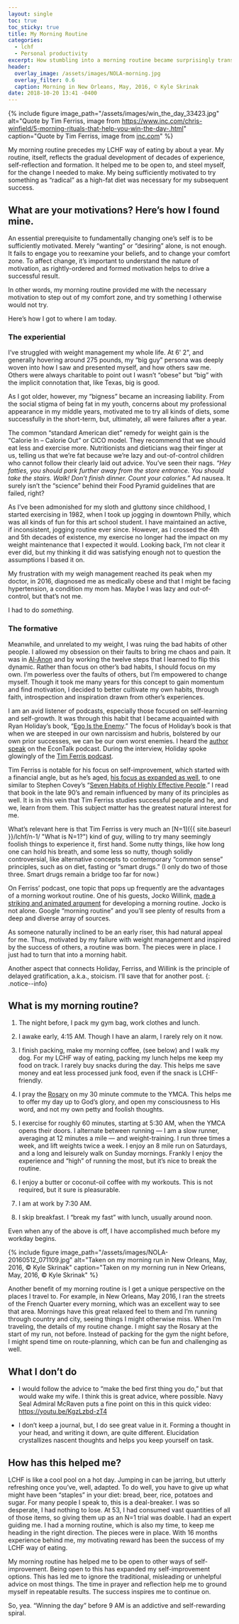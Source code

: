 ```yaml
---
layout: single
toc: true
toc_sticky: true
title: My Morning Routine
categories:
  - lchf
  - Personal productivity
excerpt: How stumbling into a morning routine became surprisingly transformative and motivational
header:
  overlay_image: /assets/images/NOLA-morning.jpg
  overlay_filter: 0.6
  caption: Morning in New Orleans, May, 2016, © Kyle Skrinak
date: 2018-10-20 13:41 -0400
---
```


{% include figure image_path="/assets/images/win_the_day_33423.jpg" alt="Quote by Tim Ferriss, image from https://www.inc.com/chris-winfield/5-morning-rituals-that-help-you-win-the-day-.html" caption="Quote by Tim Ferriss, image from <a href='https://www.inc.com/chris-winfield/5-morning-rituals-that-help-you-win-the-day-.html'>inc.com</a>" %}

My morning routine precedes my LCHF way of eating by about a year. My routine, itself, reflects the gradual development of decades of experience, self-reflection and formation. It helped me to be open to, and steel myself, for the change I needed to make. My being sufficiently motivated to try something as “radical” as a high-fat diet was necessary for my subsequent success.

## What are your motivations? Here’s how I found mine.

An essential prerequisite to fundamentally changing one’s self is to be sufficiently motivated. Merely “wanting” or “desiring” alone, is not enough. It fails to engage you to reexamine your beliefs, and to change your comfort zone. To affect change, it’s important to understand the nature of motivation, as rightly-ordered and formed motivation helps to drive a successful result.

In other words, my morning routine provided me with the necessary motivation to step out of my comfort zone, and try something I otherwise would not try.  

Here’s how I got to where I am today.

### The experiential

I’ve struggled with weight management my whole life. At 6' 2", and generally hovering around 275 pounds, my “big guy” persona was deeply woven into how I saw and presented myself, and how others saw me. Others were always charitable to point out I wasn’t “obese” but “big” with the implicit connotation that, like Texas, big is good.

As I got older, however, my “bigness” became an increasing liability. From the social stigma of being fat in my youth, concerns about my professional appearance in my middle years, motivated me to try all kinds of diets, some successfully in the short-term, but, ultimately, all were failures after a year.

The common “standard American diet” remedy for weight gain is the “Calorie In – Calorie Out” or CICO model. They recommend that we should eat less and exercise more. Nutritionists and dieticians wag their finger at us, telling us that we’re fat because we’re lazy and out-of-control children who cannot follow their clearly laid out advice. You’ve seen their nags. *“Hey fatties, you should park further away from the store entrance. You should take the stairs. Walk! Don’t finish dinner. Count your calories.”* Ad nausea. It surely isn’t the “science” behind their Food Pyramid guidelines that are failed, right? 

As I’ve been admonished for my sloth and gluttony since childhood, I started exercising in 1982, when I took up jogging in downtown Philly, which was all kinds of fun for this art school student. I have maintained an active, if inconsistent, jogging routine ever since. However, as I crossed the 4th and 5th decades of existence, my exercise no longer had the impact on my weight maintenance that I expected it would. Looking back, I’m not clear it ever did, but my thinking it did was satisfying enough not to question the assumptions I based it on.

My frustration with my weigh management reached its peak when my doctor, in 2016, diagnosed me as medically obese and that I might be facing hypertension, a condition my mom has. Maybe I was lazy and out-of-control, but that’s not me.

I had to do *something*.

### The formative

Meanwhile, and unrelated to my weight, I was ruing the bad habits of other people. I allowed my obsession on their faults to bring me chaos and pain. It was in [Al-Anon](https://al-anon.org/for-members/the-legacies/the-twelve-steps/) and by working the twelve steps that I learned to flip this dynamic. Rather than focus on other’s bad habits, I should focus on my own. I’m powerless over the faults of others, but I’m empowered to change myself. Though it took me many years for this concept to gain momentum and find motivation, I decided to better cultivate my own habits, through faith, introspection and inspiration drawn from other’s experiences.

I am an avid listener of podcasts, especially those focused on self-learning and self-growth. It was through this habit that I became acquainted with Ryan Holiday’s book, “[Ego Is the Enemy](http://egoistheenemy.com/).” The focus of Holiday’s book is that when we are steeped in our own narcissism and hubris, bolstered by our own prior successes, we can be our own worst enemies. I heard the [author speak](http://www.econtalk.org/ryan-holiday-on-ego-is-the-enemy/) on the EconTalk podcast. During the interview, Holiday spoke glowingly of the [Tim Ferris podcast](https://tim.blog/).

Tim Ferriss is notable for his focus on self-improvement, which started with a financial angle, but as he’s aged, [his focus as expanded as well](https://www.cnbc.com/2018/01/08/tools-of-titans-author-tim-ferriss-on-his-morning-routine.html), to one similar to Stephen Covey’s “[Seven Habits of Highly Effective People](https://www.franklincovey.com/the-7-habits.html).” I read that book in the late 90’s and remain influenced by many of its principles as well. It is in this vein that Tim Ferriss studies successful people and he, and we, learn from them. This subject matter has the greatest natural interest for me.

What’s relevant here is that Tim Ferriss is very much an [N=1]({{ site.baseurl }}/lchf/n-1/ "What is N=1?") kind of guy, willing to try many seemingly foolish things to experience it, first hand. Some nutty things, like how long one can hold his breath, and some less so nutty, though solidly controversial, like alternative concepts to contemporary “common sense” principles, such as on diet, fasting or “smart drugs.” (I only do two of those three. Smart drugs remain a bridge too far for now.)

On Ferriss’ podcast, one topic that pops up frequently are the advantages of a morning workout routine. One of his guests, Jocko Willink, [made a striking and animated argument](https://tim.blog/2017/10/20/discipline-equals-freedom/) for developing a morning routine. Jocko is not alone. Google “morning routine” and you’ll see plenty of results from a deep and diverse array of sources.

As someone naturally inclined to be an early riser, this had natural appeal for me. Thus, motivated by my failure with weight management and inspired by the success of others, a routine was born. The pieces were in place. I just had to turn that into a morning habit.

Another aspect that connects Holiday, Ferriss, and Willink is the principle of delayed gratification, a.k.a., stoicism. I’ll save that for another post.
{: .notice--info}

What is my morning routine?
---------------------------

1.  The night before, I pack my gym bag, work clothes and lunch.

2.  I awake early, 4:15 AM. Though I have an alarm, I rarely rely on it now.

3.  I finish packing, make my morning coffee, (see below) and I walk my dog. For my LCHF way of eating, packing my lunch helps me keep my food on track. I rarely buy snacks during the day. This helps me save money and eat less processed junk food, even if the snack is LCHF-friendly.

4.  I pray the [Rosary](http://www.usccb.org/prayer-and-worship/prayers-and-devotions/rosaries/how-to-pray-the-rosary.cfm) on my 30 minute commute to the YMCA. This helps me to offer my day up to God’s glory, and open my consciousness to His word, and not my own petty and foolish thoughts.

5.  I exercise for roughly 60 minutes, starting at 5:30 AM, when the YMCA opens their doors. I alternate between running — I am a slow runner, averaging at 12 minutes a mile — and weight-training. I run three times a week, and lift weights twice a week. I enjoy an 8 mile run on Saturdays, and a long and leisurely walk on Sunday mornings. Frankly I enjoy the experience and “high” of running the most, but it’s nice to break the routine.

6.  I enjoy a butter or coconut-oil coffee with my workouts. This is not required, but it sure is pleasurable.

7.  I am at work by 7:30 AM.

8.  I skip breakfast. I “break my fast” with lunch, usually around noon.

Even when any of the above is off, I have accomplished much before my workday begins.

{% include figure image_path="/assets/images/NOLA-20160512_071109.jpg" alt="Taken on my morning run in New Orleans, May, 2016, © Kyle Skrinak" caption="Taken on my morning run in New Orleans, May, 2016, © Kyle Skrinak" %}

Another benefit of my morning routine is I get a unique perspective on the places I travel to. For example, in New Orleans, May 2016, I ran the streets of the French Quarter every morning, which was an excellent way to see that area. Mornings have this great relaxed feel to them and I’m running through country and city, seeing things I might otherwise miss. When I’m traveling, the details of my routine change. I might say the Rosary at the start of my run, not before. Instead of packing for the gym the night before, I might spend time on route-planning, which can be fun and challenging as well.

What I don’t do
---------------

* I would follow the advice to “make the bed first thing you do,” but that would wake my wife. I think this is great advice, where possible. Navy Seal Admiral McRaven puts a fine point on this in this quick video: <https://youtu.be/KgzLzbd-zT4>

* I don’t keep a journal, but, I do see great value in it. Forming a thought in your head, and writing it down, are quite different. Elucidation crystallizes nascent thoughts and helps you keep yourself on task.

How has this helped me?
-----------------------

LCHF is like a cool pool on a hot day. Jumping in can be jarring, but utterly refreshing once you’ve, well, adapted. To do well, you have to give up what might have been “staples” in your diet: bread, beer, rice, potatoes and sugar. For many people I speak to, this is a deal-breaker. I was so desperate, I had nothing to lose. At 53, I had consumed vast quantities of all of those items, so giving them up as an N=1 trial was doable. I had an expert guiding me. I had a morning routine, which is also my time, to keep me heading in the right direction. The pieces were in place. With 16 months experience behind me, my motivating reward has been the success of my LCHF way of eating.

My morning routine has helped me to be open to other ways of self-improvement.  Being open to this has expanded my self-improvement options. This has led me to ignore the traditional, misleading or unhelpful advice on most things. The time in prayer and reflection help me to ground myself in repeatable results. The success inspires me to continue on. 

So, yea. “Winning the day” before 9 AM is an addictive and self-rewarding spiral.
